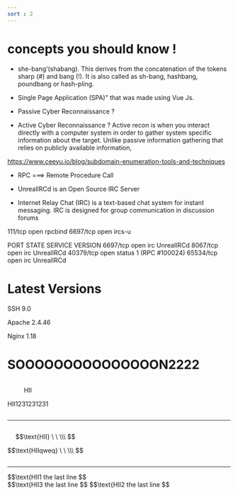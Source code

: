 ```yaml
---
sort : 2
---
```



# concepts you should know ! 

* she-bang‘(shabang). This derives from the concatenation of the tokens sharp (#) and bang (!). It is also called as sh-bang, hashbang, poundbang or hash-pling. 


* Single Page Application (SPA)" that was made using Vue Js.


* Passive Cyber Reconnaissance ? 
* Active Cyber Reconnaissance ? 
Active recon is when you interact directly with a computer system in order to gather system specific information about the target. Unlike passive information gathering that relies on publicly available information, 

https://www.ceeyu.io/blog/subdomain-enumeration-tools-and-techniques



* RPC ===> Remote Procedure Call 

* UnrealIRCd is an Open Source IRC Server

* Internet Relay Chat (IRC) is a text-based chat system for instant messaging. IRC is    designed for group communication in discussion forums

111/tcp   open  rpcbind
6697/tcp  open  ircs-u


PORT      STATE SERVICE VERSION
6697/tcp  open  irc     UnrealIRCd
8067/tcp  open  irc     UnrealIRCd
40379/tcp open  status  1 (RPC #100024)
65534/tcp open  irc     UnrealIRCd



# Latest Versions 

SSH     9.0

Apache  2.4.46

Nginx   1.18








# SOOOOOOOOOOOOOOON2222


<div markdown="1" style="display:inline-block;"> 

$$\text{HII}$$ 

$$\text{HII1231231231}$$

</div>

---

<div markdown="1" style="display:inline-block;"> 

<p> 

$$\text{HII} \ \ \\\ $$ 

</p>

<p> 

$$\text{HIIqweq} \ \ \\\ $$ 

</p>


</div>

---

<div markdown="1" style="display:inline-block;"> $$\text{HII1 the last line $$ 

<div markdown="1" style="display:inline-block;"> $$\text{HII3 the last line $$ 

<div markdown="1" style="display:inline-block;"> $$\text{HII2 the last line $$ 
